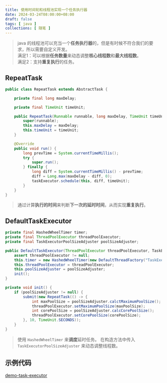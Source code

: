 ```yaml
---
title: 使用时间轮和线程池实现一个任务执行器
date: 2024-03-24T08:00:00+08:00
draft: false
tags: [ java ]
collections: [ 随笔 ]
---
```


> java 的线程池可以充当一个**任务执行器**的，但是有时候不符合我们的要求，所以需要自定义开发。<br/>
> 满足1：可以根据**任务数量**来动态调整**核心线程数**和**最大线程数**。<br/>
> 满足2：支持**重复执行**的任务。

## RepeatTask

```java
public class RepeatTask extends AbstractTask {

    private final long maxDelay;

    private final TimeUnit timeUnit;

    public RepeatTask(Runnable runnable, long maxDelay, TimeUnit timeUnit) {
        super(runnable);
        this.maxDelay = maxDelay;
        this.timeUnit = timeUnit;
    }

    @Override
    public void run() {
        long prevTime = System.currentTimeMillis();
        try {
            super.run();
        } finally {
            long diff = System.currentTimeMillis() - prevTime;
            diff = Long.max(maxDelay - diff, 0);
            taskExecutor.schedule(this, diff, timeUnit);
        }
    }
}
```

> 通过计算**执行的时间**来判断**下一次的延时时间**，从而实现**重复执行**。

## DefaultTaskExecutor

```java
private final HashedWheelTimer timer;
private final ThreadPoolExecutor threadPoolExecutor;
private final TaskExecutorPoolSizeAdjuster poolSizeAdjuster;

public DefaultTaskExecutor(ThreadPoolExecutor threadPoolExecutor, TaskExecutorPoolSizeAdjuster poolSizeAdjuster) {
    assert threadPoolExecutor != null;
    this.timer = new HashedWheelTimer(new DefaultThreadFactory("TaskExecutor-Timer"), 10, TimeUnit.MILLISECONDS, 100, true, -1, threadPoolExecutor);
    this.threadPoolExecutor = threadPoolExecutor;
    this.poolSizeAdjuster = poolSizeAdjuster;
    init();
}

private void init() {
    if (poolSizeAdjuster != null) {
        submit(new RepeatTask(() -> {
            int maxPoolSize = poolSizeAdjuster.calctMaximumPoolSize();
            threadPoolExecutor.setMaximumPoolSize(maxPoolSize);
            int corePoolSize = poolSizeAdjuster.calcCorePoolSize();
            threadPoolExecutor.setCorePoolSize(corePoolSize);
        }, 10, TimeUnit.SECONDS));
    }
}
```

> 使用 `HashedWheelTimer` 来**调度**延时任务。
> 在构造方法中传入 `TaskExecutorPoolSizeAdjuster` 来动态调整线程数。

## 示例代码

[demo-task-executor](https://github.com/ooooo-youwillsee/demo-task-executor)